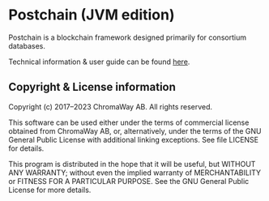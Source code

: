 # Postchain (JVM edition)

Postchain is a blockchain framework designed primarily for consortium databases.

Technical information & user guide can be found [here](doc).

## Copyright & License information

Copyright (c) 2017–2023 ChromaWay AB. All rights reserved.

This software can be used either under the terms of commercial license
obtained from ChromaWay AB, or, alternatively, under the terms
of the GNU General Public License with additional linking exceptions.
See file LICENSE for details.

This program is distributed in the hope that it will be useful,
but WITHOUT ANY WARRANTY; without even the implied warranty of
MERCHANTABILITY or FITNESS FOR A PARTICULAR PURPOSE.  See the
GNU General Public License for more details.
